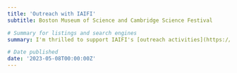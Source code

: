 ```yaml
---
title: 'Outreach with IAIFI'
subtitle: Boston Museum of Science and Cambridge Science Festival

# Summary for listings and search engines
summary: I'm thrilled to support IAIFI's [outreach activities](https://iaifi.org/outreach.html) in the vibrant Boston area. {{< tweet user="iaifi_news" id="1695062405926064369" >}} Special thanks to MoS for their warm welcome and hospitality! {{< tweet user="iaifi_news" id="1708520473963725219" >}}

# Date published
date: '2023-05-08T00:00:00Z'
---
```





